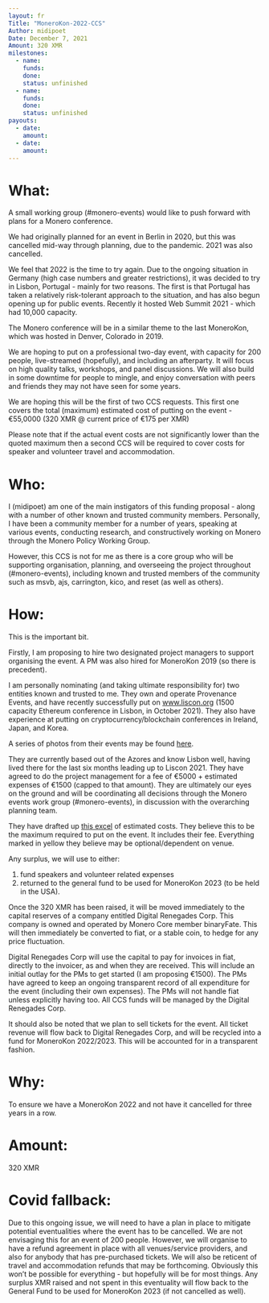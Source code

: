 ```yaml
---
layout: fr
Title: "MoneroKon-2022-CCS"
Author: midipoet
Date: December 7, 2021
Amount: 320 XMR
milestones:
  - name:
    funds:
    done:
    status: unfinished
  - name:
    funds:
    done:
    status: unfinished
payouts:
  - date:
    amount:
  - date:
    amount:
---
```


# What:
A small working group (#monero-events) would like to push forward with plans for a Monero conference. 
 
We had originally planned for an event in Berlin in 2020, but this was cancelled mid-way through planning, due to the pandemic. 2021 was also cancelled. 
 
We feel that 2022 is the time to try again. Due to the ongoing situation in Germany (high case numbers and greater restrictions), it was decided to try in Lisbon, Portugal - mainly for two reasons. The first is that Portugal has taken a relatively risk-tolerant approach to the situation, and has also begun opening up for public events. Recently it hosted Web Summit 2021 - which had 10,000 capacity. 
 
The Monero conference will be in a similar theme to the last MoneroKon, which was hosted in Denver, Colorado in 2019.
 
We are hoping to put on a professional two-day event, with capacity for 200 people, live-streamed (hopefully), and including an afterparty. It will focus on high quality talks, workshops, and panel discussions. We will also build in some downtime for people to mingle, and enjoy conversation with peers and friends they may not have seen for some years.
 
We are hoping this will be the first of two CCS requests. This first one covers the total (maximum) estimated cost of putting on the event - €55,0000 (320 XMR @ current price of €175 per XMR)
 
Please note that if the actual event costs are not significantly lower than the quoted maximum then a second CCS will be required to cover costs for speaker and volunteer travel and accommodation.
 
# Who:
I (midipoet) am one of the main instigators of this funding proposal - along with a number of other known and trusted community members. Personally, I have been a community member for a number of years, speaking at various events, conducting research, and constructively working on Monero through the Monero Policy Working Group. 
 
However, this CCS is not for me as there is a core group who will be supporting organisation, planning, and overseeing the project throughout (#monero-events), including known and trusted members of the community such as msvb, ajs, carrington, kico, and reset (as well as others).
 
# How: 
This is the important bit.
 
Firstly, I am proposing to hire two designated project managers to support organising the event. A PM was also hired for MoneroKon 2019 (so there is precedent).  
 
I am personally nominating (and taking ultimate responsibility for) two entities known and trusted to me. They own and operate Provenance Events, and have recently successfully put on www.liscon.org (1500 capacity Ethereum conference in Lisbon, in October 2021). They also have experience at putting on cryptocurrency/blockchain conferences in Ireland, Japan, and Korea.
 
A series of photos from their events may be found [here](https://drive.google.com/drive/u/1/folders/1W8lX2ZNdUaBvYR3MDlAPiHV4nu2mliCT). 
 
They are currently based out of the Azores and know Lisbon well, having lived there for the last six months leading up to Liscon 2021. They have agreed to do the project management for a fee of €5000 + estimated expenses of €1500 (capped to that amount). They are ultimately our eyes on the ground and will be coordinating all decisions through the Monero events work group (#monero-events), in discussion with the overarching planning team.
 
They have drafted up [this excel](https://docs.google.com/spreadsheets/u/1/d/1Ls-U_F6DPjm0kpXwzz-noLLKR5Ti42gffj31LcoINc8/edit#gid=0) of estimated costs. They believe this to be the maximum required to put on the event. It includes their fee. Everything marked in yellow they believe may be optional/dependent on venue. 
 
Any surplus, we will use to either: 
 
1. fund speakers and volunteer related expenses
2. returned to the general fund to be used for MoneroKon 2023 (to be held in the USA). 
 
Once the 320 XMR has been raised, it will be moved immediately to the capital reserves of a company entitled Digital Renegades Corp. This company is owned and operated by Monero Core member binaryFate. This will then immediately be converted to fiat, or a stable coin, to hedge for any price fluctuation.
 
Digital Renegades Corp will use the capital to pay for invoices in fiat, directly to the invoicer, as and when they are received. This will include an initial outlay for the PMs to get started (I am proposing €1500). The PMs have agreed to keep an ongoing transparent record of all expenditure for the event (including their own expenses). The PMs will not handle fiat unless explicitly having too. All CCS funds will be managed by the Digital Renegades Corp.
 
It should also be noted that we plan to sell tickets for the event. All ticket revenue will flow back to Digital Renegades Corp, and will be recycled into a fund for MoneroKon 2022/2023. This will be accounted for in a transparent fashion.
 
# Why:
To ensure we have a MoneroKon 2022 and not have it cancelled for three years in a row. 
 
# Amount:
320 XMR
 
# Covid fallback:
Due to this ongoing issue, we will need to have a plan in place to mitigate potential eventualities where the event has to be cancelled. We are not envisaging this for an event of 200 people. However, we will organise to have a refund agreement in place with all venues/service providers, and also for anybody that has pre-purchased tickets. We will also be reticent of travel and accommodation refunds that may be forthcoming. Obviously this won’t be possible for everything - but hopefully will be for most things. Any surplus XMR raised and not spent in this eventuality will flow back to the General Fund to be used for MoneroKon 2023 (if not cancelled as well).
 
 
